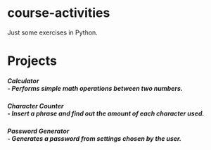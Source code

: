# course-activities
Just some exercises in Python.

# Projects

##### <div>Calculator</div> - Performs simple math operations between two numbers.
##### <div>Character Counter </div>- Insert a phrase and find out the amount of each character used.
##### <div>Password Generator </div>- Generates a password from settings chosen by the user.
